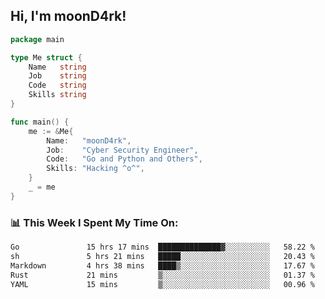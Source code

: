 <h2> Hi, I'm moonD4rk!</h2>

```go
package main

type Me struct {
	Name   string
	Job    string
	Code   string
	Skills string
}

func main() {
	me := &Me{
		Name:   "moonD4rk",
		Job:    "Cyber Security Engineer",
		Code:   "Go and Python and Others",
		Skills: "Hacking ^o^",
	}
	_ = me
}
```

<h3>📊 This Week I Spent My Time On:</h3>
<!-- <img align='right' src="https://github-readme-stats.vercel.app/api?username=moond4rk&show_icons=true&theme=radical", width="300" height="150"> -->

<!--START_SECTION:waka-->

```txt
Go               15 hrs 17 mins  ██████████████▓░░░░░░░░░░   58.22 %
sh               5 hrs 21 mins   █████░░░░░░░░░░░░░░░░░░░░   20.43 %
Markdown         4 hrs 38 mins   ████▒░░░░░░░░░░░░░░░░░░░░   17.67 %
Rust             21 mins         ▒░░░░░░░░░░░░░░░░░░░░░░░░   01.37 %
YAML             15 mins         ▒░░░░░░░░░░░░░░░░░░░░░░░░   00.96 %
```

<!--END_SECTION:waka-->

